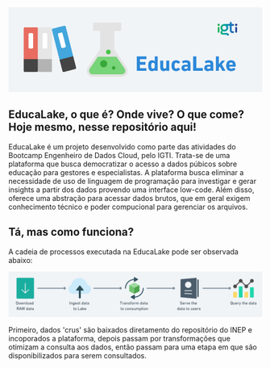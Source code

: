 <p align="center">
  <img src="https://github.com/spacemarcio/education-lake/blob/c979bf34edaf4777525937e9d51687f59be01777/readme-images/educalake-logo.png"/>
</p>

## EducaLake, o que é? Onde vive? O que come? Hoje mesmo, nesse repositório aqui!

EducaLake é um projeto desenvolvido como parte das atividades do Bootcamp Engenheiro de Dados Cloud, pelo IGTI. Trata-se de uma plataforma que busca democratizar o acesso a dados púbicos sobre educação para gestores e especialistas. A plataforma busca eliminar a necessidade de uso de linguagem de programação para investigar e gerar insights a partir dos dados provendo uma interface low-code. Além disso, oferece uma abstração para acessar dados brutos, que em geral exigem conhecimento técnico e poder compucional para gerenciar os arquivos.

## Tá, mas como funciona?

A cadeia de processos executada na EducaLake pode ser observada abaixo:

<p align="center">
  <img src="https://github.com/spacemarcio/education-lake/blob/31e8e4166f78d68cd65b25eece23e19aa1f7b0f2/readme-images/data-workflow.png"/>
</p>

Primeiro, dados 'crus' são baixados diretamento do repositório do INEP e incoporados a plataforma, depois passam por transformações que otimizam a consulta aos dados, então passam para uma etapa em que são disponibilizados para serem consultados.
